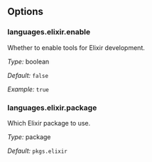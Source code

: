 [comment]: # (Do not edit this file as it is autogenerated. Go to docs/individual-docs if you want to make edits.)


[comment]: # (Please add your documentation on top of this line)

## Options

### languages\.elixir\.enable

Whether to enable tools for Elixir development\.



*Type:*
boolean



*Default:*
` false `



*Example:*
` true `



### languages\.elixir\.package



Which Elixir package to use\.



*Type:*
package



*Default:*
` pkgs.elixir `

